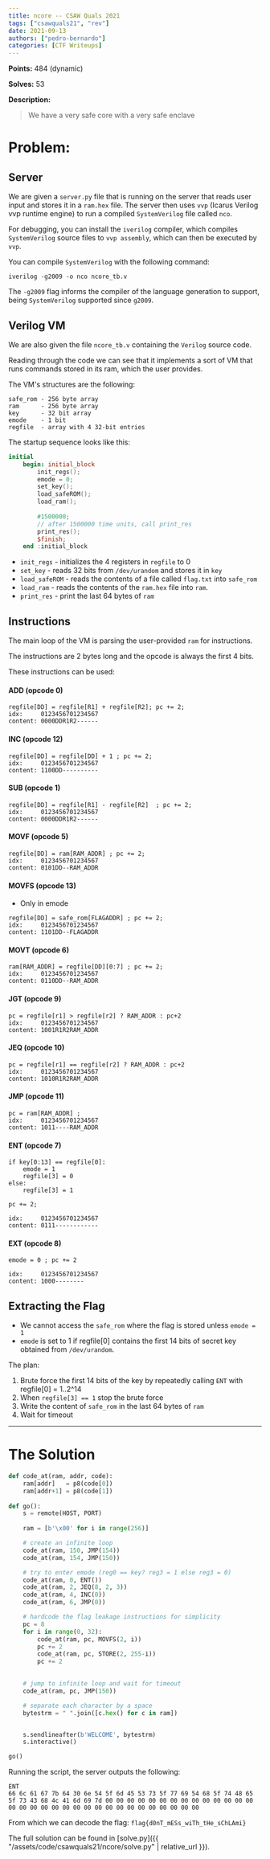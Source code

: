 ```yaml
---
title: ncore -- CSAW Quals 2021
tags: ["csawquals21", "rev"]
date: 2021-09-13
authors: ["pedro-bernardo"]
categories: [CTF Writeups]
---
```


**Points:** 484 (dynamic)  

**Solves:** 53  

**Description:**  

> We have a very safe core with a very safe enclave

# Problem:
## Server
We are given a `server.py` file that is running on the server that reads user input and stores it in a `ram.hex` file. The server then uses `vvp` (Icarus Verilog vvp runtime engine) to run a compiled `SystemVerilog` file called `nco`.

For debugging, you can install the `iverilog` compiler, which compiles `SystemVerilog` source files to `vvp assembly`, which can then be executed by `vvp`.

You can compile `SystemVerilog` with the following command:
```
iverilog -g2009 -o nco ncore_tb.v
```

The `-g2009` flag informs the compiler of the language generation to support, being `SystemVerilog` supported since `g2009`.

## Verilog VM
We are also given the file `ncore_tb.v` containing the `Verilog` source code.

Reading through the code we can see that it implements a sort of VM that runs commands stored in its ram, which the user provides.

The VM's structures are the following:
``` 
safe_rom - 256 byte array 
ram      - 256 byte array
key      - 32 bit array
emode    - 1 bit
regfile  - array with 4 32-bit entries
```

The startup sequence looks like this:
``` verilog 
initial 
    begin: initial_block
        init_regs();
        emode = 0;
        set_key();
        load_safeROM();
        load_ram();
        
        #1500000;
        // after 1500000 time units, call print_res
        print_res(); 
        $finish;
    end :initial_block
```

- `init_regs` - initializes the 4 registers in `regfile` to 0
- `set_key` - reads 32 bits from `/dev/urandom` and stores it in `key`
- `load_safeROM` - reads the contents of a file called `flag.txt` into `safe_rom`
- `load_ram` - reads the contents of the `ram.hex` file into `ram`. 
- `print_res` - print the last 64 bytes of `ram`

## Instructions
The main loop of the VM is parsing the user-provided `ram` for instructions.

The instructions are 2 bytes long and the opcode is always the first 4 bits.

These instructions can be used:
#### ADD (opcode 0)
```
regfile[DD] = regfile[R1] + regfile[R2]; pc += 2;
idx:     0123456701234567
content: 0000DDR1R2------
``` 

#### INC (opcode 12)
```
regfile[DD] = regfile[DD] + 1 ; pc += 2;
idx:     0123456701234567
content: 1100DD----------
``` 

#### SUB  (opcode 1)
```
regfile[DD] = regfile[R1] - regfile[R2]  ; pc += 2;
idx:     0123456701234567
content: 0000DDR1R2------
``` 

#### MOVF (opcode 5)

``` 
regfile[DD] = ram[RAM_ADDR] ; pc += 2;
idx:     0123456701234567
content: 0101DD--RAM_ADDR
```

#### MOVFS (opcode 13)
- Only in emode
``` 
regfile[DD] = safe_rom[FLAGADDR] ; pc += 2;
idx:     0123456701234567
content: 1101DD--FLAGADDR
```

#### MOVT (opcode 6)

``` 
ram[RAM_ADDR] = regfile[DD][0:7] ; pc += 2;
idx:     0123456701234567
content: 0110DD--RAM_ADDR
```

#### JGT (opcode 9)
```
pc = regfile[r1] > regfile[r2] ? RAM_ADDR : pc+2 
idx:     0123456701234567
content: 1001R1R2RAM_ADDR
```

#### JEQ (opcode 10)
```
pc = regfile[r1] == regfile[r2] ? RAM_ADDR : pc+2
idx:     0123456701234567
content: 1010R1R2RAM_ADDR
```

#### JMP (opcode 11)
```
pc = ram[RAM_ADDR] ; 
idx:     0123456701234567
content: 1011----RAM_ADDR
```

#### ENT (opcode 7)
```
if key[0:13] == regfile[0]:
    emode = 1
    regfile[3] = 0
else:
    regfile[3] = 1

pc += 2;

idx:     0123456701234567
content: 0111------------
```

#### EXT (opcode 8)

```
emode = 0 ; pc += 2

idx:     0123456701234567
content: 1000--------
```

## Extracting the Flag


- We cannot access the `safe_rom` where the flag is stored unless `emode = 1`
- `emode` is set to 1 if regfile[0] contains the first 14 bits of secret key obtained from `/dev/urandom`.


The plan:
1. Brute force the first 14 bits of the key by repeatedly calling `ENT` with regfile[0] = 1..2^14
2. When `regfile[3] == 1` stop the brute force
3. Write the content of `safe_rom` in the last 64 bytes of `ram`
4. Wait for timeout

---
# The Solution

``` python
def code_at(ram, addr, code):
    ram[addr]   = p8(code[0])
    ram[addr+1] = p8(code[1])
    
def go():
    s = remote(HOST, PORT)
    
    ram = [b'\x00' for i in range(256)]

    # create an infinite loop
    code_at(ram, 150, JMP(154))
    code_at(ram, 154, JMP(150))

    # try to enter emode (reg0 == key? reg3 = 1 else reg3 = 0)
    code_at(ram, 0, ENT())
    code_at(ram, 2, JEQ(8, 2, 3))
    code_at(ram, 4, INC(0))
    code_at(ram, 6, JMP(0))

    # hardcode the flag leakage instructions for simplicity
    pc = 8
    for i in range(0, 32):
        code_at(ram, pc, MOVFS(2, i))
        pc += 2
        code_at(ram, pc, STORE(2, 255-i))
        pc += 2
    

    # jump to infinite loop and wait for timeout
    code_at(ram, pc, JMP(150))

    # separate each character by a space
    bytestrm = " ".join([c.hex() for c in ram])


    s.sendlineafter(b'WELCOME', bytestrm)
    s.interactive()

go()
```
Running the script, the server outputs the following:
``` 
ENT
66 6c 61 67 7b 64 30 6e 54 5f 6d 45 53 73 5f 77 69 54 68 5f 74 48 65 5f 73 43 68 4c 41 6d 69 7d 00 00 00 00 00 00 00 00 00 00 00 00 00 00 00 00 00 00 00 00 00 00 00 00 00 00 00 00 00 00 00 00
```

From which we can decode the flag: `flag{d0nT_mESs_wiTh_tHe_sChLAmi}`

The full solution can be found in [solve.py]({{ "/assets/code/csawquals21/ncore/solve.py" | relative_url }}).

